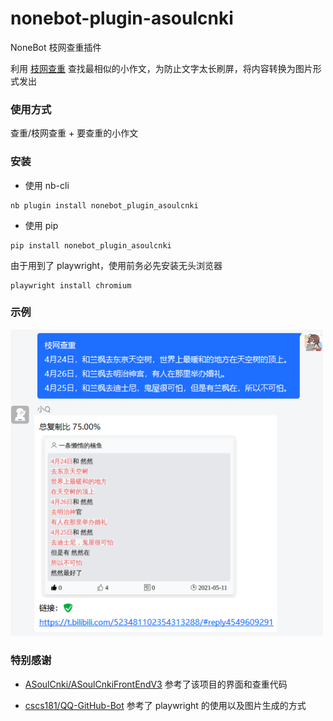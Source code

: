 # nonebot-plugin-asoulcnki

NoneBot 枝网查重插件

利用 [枝网查重](https://asoulcnki.asia/) 查找最相似的小作文，为防止文字太长刷屏，将内容转换为图片形式发出

### 使用方式

查重/枝网查重 + 要查重的小作文


### 安装

- 使用 nb-cli

```
nb plugin install nonebot_plugin_asoulcnki
```

- 使用 pip

```
pip install nonebot_plugin_asoulcnki
```

由于用到了 playwright，使用前务必先安装无头浏览器

```
playwright install chromium
```


### 示例

<div align="left">
  <img src="./examples/1.png" width="500" />
</div>


### 特别感谢

- [ASoulCnki/ASoulCnkiFrontEndV3](https://github.com/ASoulCnki/ASoulCnkiFrontEndV3) 参考了该项目的界面和查重代码

- [cscs181/QQ-GitHub-Bot](https://github.com/cscs181/QQ-GitHub-Bot) 参考了 playwright 的使用以及图片生成的方式

